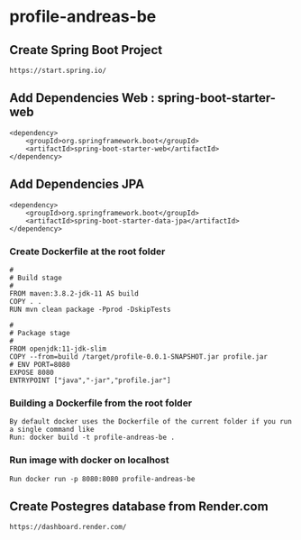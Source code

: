# profile-andreas-be


## Create Spring Boot Project

    https://start.spring.io/

## Add Dependencies Web : spring-boot-starter-web

    <dependency>
        <groupId>org.springframework.boot</groupId>
        <artifactId>spring-boot-starter-web</artifactId>
    </dependency>

## Add Dependencies JPA
    
    <dependency>
        <groupId>org.springframework.boot</groupId>
        <artifactId>spring-boot-starter-data-jpa</artifactId>
    </dependency>


### Create Dockerfile at the root folder

    #
    # Build stage
    #
    FROM maven:3.8.2-jdk-11 AS build
    COPY . .
    RUN mvn clean package -Pprod -DskipTests
    
    #
    # Package stage
    #
    FROM openjdk:11-jdk-slim
    COPY --from=build /target/profile-0.0.1-SNAPSHOT.jar profile.jar
    # ENV PORT=8080
    EXPOSE 8080
    ENTRYPOINT ["java","-jar","profile.jar"]
    

### Building a Dockerfile from the root folder
    By default docker uses the Dockerfile of the current folder if you run a single command like
    Run: docker build -t profile-andreas-be .
    
### Run image with docker on localhost
    Run docker run -p 8080:8080 profile-andreas-be


## Create Postegres database from Render.com
    https://dashboard.render.com/
